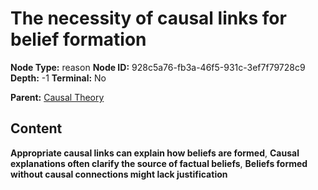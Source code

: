 # The necessity of causal links for belief formation

**Node Type:** reason
**Node ID:** 928c5a76-fb3a-46f5-931c-3ef7f79728c9
**Depth:** -1
**Terminal:** No

**Parent:** [Causal Theory](causal-theory.md)

## Content

**Appropriate causal links can explain how beliefs are formed**, **Causal explanations often clarify the source of factual beliefs**, **Beliefs formed without causal connections might lack justification**
